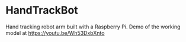 # HandTrackBot
Hand tracking robot arm built with a Raspberry Pi. Demo of the working model at https://youtu.be/Wh53DxbXnto
